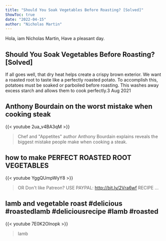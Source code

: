 ```yaml
---
title: "Should You Soak Vegetables Before Roasting? [Solved]"
ShowToc: true 
date: "2022-04-15"
author: "Nicholas Martin" 
---
```


Hola, iam Nicholas Martin, Have a pleasant day.
## Should You Soak Vegetables Before Roasting? [Solved]
If all goes well, that dry heat helps create a crispy brown exterior. We want a roasted root to taste like a perfectly roasted potato. To accomplish this, potatoes must be soaked or parboiled before roasting. This washes away excess starch and allows them to cook perfectly.3 Aug 2021

## Anthony Bourdain on the worst mistake when cooking steak
{{< youtube 2ua_v4BA3qM >}}
>Chef and "Appetites" author Anthony Bourdain explains reveals the biggest mistake people make when cooking a steak.

## how to make PERFECT ROASTED ROOT VEGETABLES
{{< youtube YggQUmpWyY8 >}}
>OR Don't like Patreon? USE PAYPAL: http://bit.ly/2Vra6wf RECIPE ...

## lamb and vegetable roast #delicious #roastedlamb #deliciousrecipe   #lamb #roasted
{{< youtube 7E0K2Olnopk >}}
>lamb 

